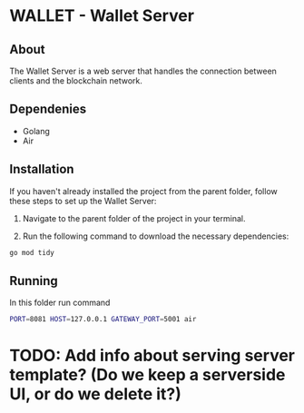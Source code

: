 # WALLET - Wallet Server

## About
The Wallet Server is a web server that handles the connection between clients and the blockchain network.

## Dependenies
- Golang
- Air

## Installation

If you haven't already installed the project from the parent folder, follow these steps to set up the Wallet Server:

1. Navigate to the parent folder of the project in your terminal.

2. Run the following command to download the necessary dependencies:

```bash
go mod tidy
```

## Running
In this folder run command
```bash
PORT=8081 HOST=127.0.0.1 GATEWAY_PORT=5001 air
```

# TODO: Add info about serving server template? (Do we keep a serverside UI, or do we delete it?)


